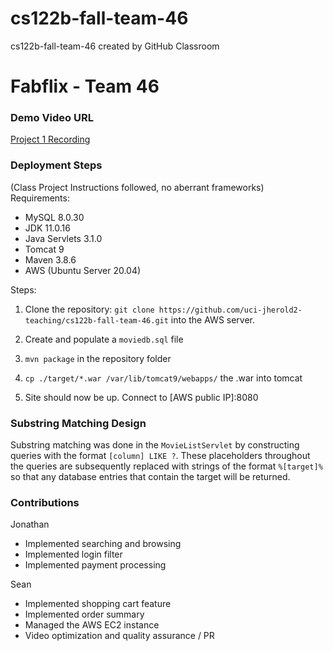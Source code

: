 # cs122b-fall-team-46
cs122b-fall-team-46 created by GitHub Classroom


# Fabflix - Team 46

### Demo Video URL
[Project 1 Recording](https://youtu.be/nYJDjfyUtsg)

### Deployment Steps
(Class Project Instructions followed, no aberrant frameworks)
Requirements:
* MySQL 8.0.30
* JDK 11.0.16
* Java Servlets 3.1.0
* Tomcat 9
* Maven 3.8.6
* AWS (Ubuntu Server 20.04)

Steps:
1. Clone the repository: `git clone https://github.com/uci-jherold2-teaching/cs122b-fall-team-46.git` into the AWS server.

2. Create and populate a `moviedb.sql` file

3. `mvn package` in the repository folder

4. `cp ./target/*.war /var/lib/tomcat9/webapps/` the .war into tomcat

5. Site should now be up. Connect to [AWS public IP]:8080

### Substring Matching Design

Substring matching was done in the `MovieListServlet` by constructing queries with the format `[column] LIKE ?`. These placeholders 
throughout the queries are subsequently replaced with strings of the format `%[target]%` so that any database entries that contain the target
will be returned.

### Contributions

Jonathan
- Implemented searching and browsing
- Implemented login filter
- Implemented payment processing

Sean
- Implemented shopping cart feature
- Implemented order summary
- Managed the AWS EC2 instance
- Video optimization and quality assurance / PR
